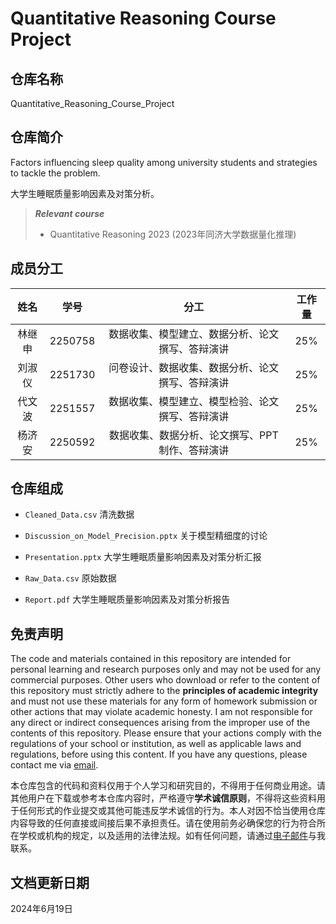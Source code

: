 # Quantitative Reasoning Course Project

## 仓库名称

Quantitative_Reasoning_Course_Project

## 仓库简介

Factors influencing sleep quality among university students and strategies to tackle the problem.

大学生睡眠质量影响因素及对策分析。

> ***Relevant course***
> * Quantitative Reasoning 2023 (2023年同济大学数据量化推理)

## 成员分工

| 姓名 | 学号 | 分工 | 工作量 |
| :---: | :---: | :---: | :---: |
| 林继申 | 2250758 | 数据收集、模型建立、数据分析、论文撰写、答辩演讲 | 25% |
| 刘淑仪 | 2251730 | 问卷设计、数据收集、数据分析、论文撰写、答辩演讲 | 25% |
| 代文波 | 2251557 | 数据收集、模型建立、模型检验、论文撰写、答辩演讲 | 25% |
| 杨济安 | 2250592 | 数据收集、数据分析、论文撰写、PPT 制作、答辩演讲 | 25% |

## 仓库组成

* `Cleaned_Data.csv`
清洗数据

* `Discussion_on_Model_Precision.pptx`
关于模型精细度的讨论

* `Presentation.pptx`
大学生睡眠质量影响因素及对策分析汇报

* `Raw_Data.csv`
原始数据

* `Report.pdf`
大学生睡眠质量影响因素及对策分析报告

## 免责声明

The code and materials contained in this repository are intended for personal learning and research purposes only and may not be used for any commercial purposes. Other users who download or refer to the content of this repository must strictly adhere to the **principles of academic integrity** and must not use these materials for any form of homework submission or other actions that may violate academic honesty. I am not responsible for any direct or indirect consequences arising from the improper use of the contents of this repository. Please ensure that your actions comply with the regulations of your school or institution, as well as applicable laws and regulations, before using this content. If you have any questions, please contact me via [email](mailto:minmuslin@outlook.com).

本仓库包含的代码和资料仅用于个人学习和研究目的，不得用于任何商业用途。请其他用户在下载或参考本仓库内容时，严格遵守**学术诚信原则**，不得将这些资料用于任何形式的作业提交或其他可能违反学术诚信的行为。本人对因不恰当使用仓库内容导致的任何直接或间接后果不承担责任。请在使用前务必确保您的行为符合所在学校或机构的规定，以及适用的法律法规。如有任何问题，请通过[电子邮件](mailto:minmuslin@outlook.com)与我联系。

## 文档更新日期

2024年6月19日
